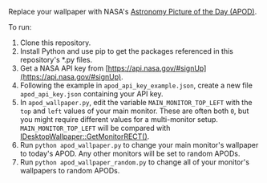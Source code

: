 Replace your wallpaper with NASA's [Astronomy Picture of the Day (APOD)](https://apod.nasa.gov/apod/astropix.html).

To run:
1. Clone this repository.
2. Install Python and use pip to get the packages referenced in this repository's *.py files.
3. Get a NASA API key from [https://api.nasa.gov/#signUp](https://api.nasa.gov/#signUp).
4. Following the example in `apod_api_key_example.json`, create a new file `apod_api_key.json` containing your API key.
5. In `apod_wallpaper.py`, edit the variable `MAIN_MONITOR_TOP_LEFT` with the `top` and `left` values of your main monitor. These are often both `0`, but you might require different values for a multi-monitor setup. `MAIN_MONITOR_TOP_LEFT` will be compared with [IDesktopWallpaper::GetMonitorRECT()](https://learn.microsoft.com/en-us/windows/win32/api/shobjidl_core/nf-shobjidl_core-idesktopwallpaper-getmonitorrect).
6. Run `python apod_wallpaper.py` to change your main monitor's wallpaper to today's APOD. Any other monitors will be set to random APODs.
7. Run `python apod_wallpaper_random.py` to change all of your monitor's wallpapers to random APODs.
